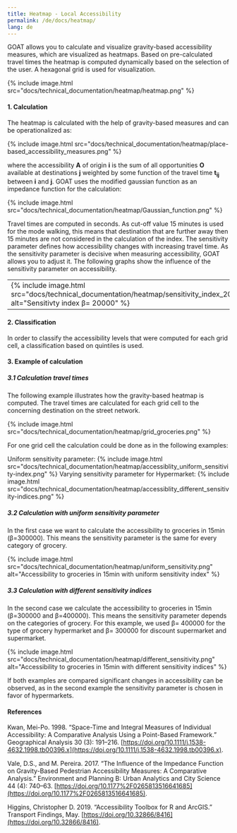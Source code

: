 ```yaml
---
title: Heatmap - Local Accessibility
permalink: /de/docs/heatmap/
lang: de
---
```


GOAT allows you to calculate and visualize gravity-based accessibility measures, which are visualized as heatmaps. Based on pre-calculated travel times the heatmap is computed dynamically based on the selection of the user. A hexagonal grid is used for visualization.

{% include image.html src="docs/technical_documentation/heatmap/heatmap.png" %}

#### 1. Calculation
The heatmap is calculated with the help of gravity-based measures and can be operationalized as:

{% include image.html src="docs/technical_documentation/heatmap/place-based_accessibility_measures.png" %}

where the accessibility <b>A</b> of origin <b>i</b> is the sum of all opportunities <b>O</b> available at destinations <b>j</b> weighted by some function of the travel time <b> t<sub>ij</sub></b>  between <b>i</b> and <b>j</b>. GOAT uses the modified gaussian function as an impedance function for the calculation: 

{% include image.html src="docs/technical_documentation/heatmap/Gaussian_function.png" %}

Travel times are computed in seconds. As cut-off value 15 minutes is used for the mode walking, this means that destination that are further away then 15 minutes are not considered in the calculation of the index.
The sensitivity parameter defines how accessibility changes with increasing travel time. As the sensitivity parameter is decisive when measuring accessibility, GOAT allows you to adjust it. The following graphs show the influence of the sensitivity parameter on accessibility. 

<table><tr>
<td> {% include image.html src="docs/technical_documentation/heatmap/sensitivity_index_20000.png" alt="Sensitivty index β= 20000" %} </td>
<td> {% include image.html src="docs/technical_documentation/heatmap/sensitivity_index_30000.png" alt="Sensitivty index β= 30000" %} </td>
</tr></table>

#### 2. Classification
In order to classify the accessibility levels that were computed for each grid cell, a classification based on quintiles is used. 

#### 3. Example of calculation
##### 3.1 Calculation travel times
The following example illustrates how the gravity-based heatmap is computed.
The travel times are calculated for each grid cell to the concerning destination on the street network. 


{% include image.html src="docs/technical_documentation/heatmap/grid_groceries.png" %}

For one grid cell the calculation could be done as in the following examples:

Uniform sensitivity parameter:
{% include image.html src="docs/technical_documentation/heatmap/accessiblity_uniform_sensitivity-index.png" %}
Varying sensitivity parameter for Hypermarket:
{% include image.html src="docs/technical_documentation/heatmap/accessiblity_different_sensitivity-indices.png" %}

##### 3.2 Calculation with uniform sensitivity parameter
In the first case we want to calculate the accessibility to groceries in 15min (β=300000).
This means the sensitivity parameter is the same for every category of grocery. 

{% include image.html src="docs/technical_documentation/heatmap/uniform_sensitivity.png" alt="Accessibility to groceries in 15min with uniform sensitivity index" %}

##### 3.3 Calculation with different sensitivity indices
In the second case we calculate the accessibility to groceries in 15min (β=300000 and 
β=400000). This means the sensitivity parameter depends on the categories of grocery. For this example, we used β= 400000 for the type of grocery hypermarket and β= 300000 for discount supermarket and supermarket.

{% include image.html src="docs/technical_documentation/heatmap/different_sensitivity.png" alt="Accessibility to groceries in 15min with different sensitivity indices" %}


If both examples are compared significant changes in accessibility can be observed, as in the second example the sensitivity parameter is chosen in favor of hypermarkets. 

#### References

Kwan, Mei-Po. 1998. “Space-Time and Integral Measures of Individual Accessibility: A Comparative Analysis Using a Point-Based Framework.” Geographical Analysis 30 (3): 191–216. [https://doi.org/10.1111/j.1538-4632.1998.tb00396.x](https://doi.org/10.1111/j.1538-4632.1998.tb00396.x).

Vale, D.S., and M. Pereira. 2017. “The Influence of the Impedance Function on Gravity-Based Pedestrian Accessibility Measures: A Comparative Analysis.” Environment and Planning B: Urban Analytics and City Science 44 (4): 740–63. [https://doi.org/10.1177%2F0265813516641685](https://doi.org/10.1177%2F0265813516641685).

Higgins, Christopher D. 2019. “Accessibility Toolbox for R and ArcGIS.” Transport Findings, May. [https://doi.org/10.32866/8416](https://doi.org/10.32866/8416).
